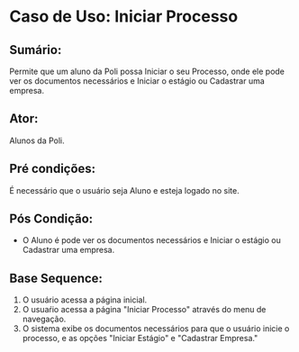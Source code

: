 # Caso de Uso: Iniciar Processo

## Sumário: 
Permite que um aluno da Poli possa Iniciar o seu Processo, onde ele pode ver os documentos necessários e Iniciar o estágio ou Cadastrar uma empresa.

## Ator:
Alunos da Poli.

## Pré condições:
É necessário que o usuário seja Aluno e esteja logado no site.

## Pós Condição:
* O Aluno é pode ver os documentos necessários e Iniciar o estágio ou Cadastrar uma empresa.

## Base Sequence:
1. O usuário acessa a página inicial.
2. O usuaŕio acessa a página "Iniciar Processo" através do menu de navegação.
3. O sistema exibe os documentos necessários para que o usuário inicie o processo, e as opções "Iniciar Estágio" e "Cadastrar Empresa."
